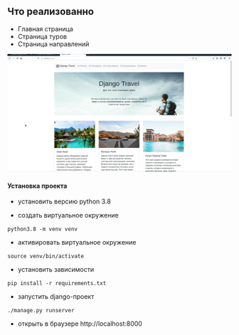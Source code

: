 ## Что реализованно

* Главная страница
* Страница туров
* Страница направлений

![MVP](mvp.gif)

#### Установка проекта

- установить версию python 3.8
  
- создать виртуальное окружение 
```shell script
python3.8 -m venv venv
```

- активировать виртуальное окружение
```shell script
source venv/bin/activate
```

- установить зависимости
```shell script
pip install -r requirements.txt
```

- запустить django-проект
```shell script
./manage.py runserver
```

- открыть в браузере http://localhost:8000 
